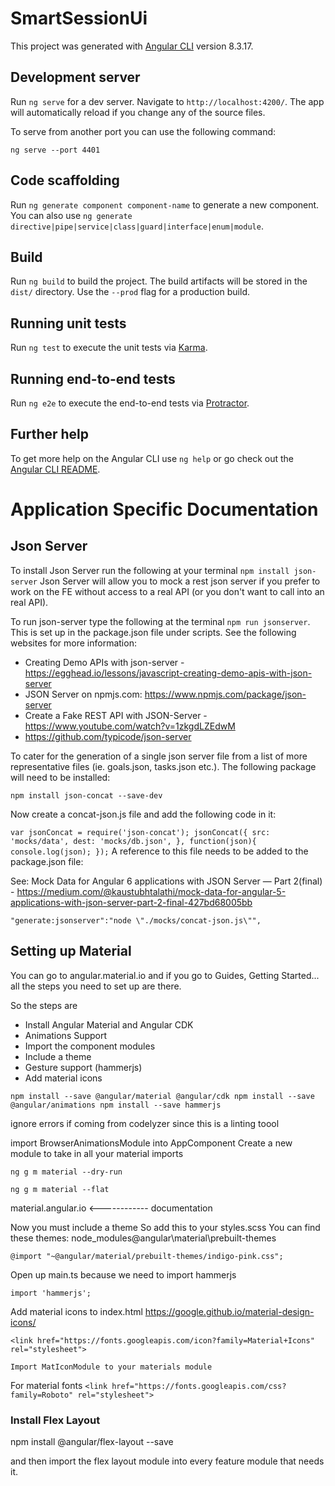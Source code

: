 # SmartSessionUi

This project was generated with [Angular CLI](https://github.com/angular/angular-cli) version 8.3.17.

## Development server

Run `ng serve` for a dev server. Navigate to `http://localhost:4200/`. The app will automatically reload if you change any of the source files.

To serve from another port you can use the following command:

`ng serve --port 4401` 

## Code scaffolding

Run `ng generate component component-name` to generate a new component. You can also use `ng generate directive|pipe|service|class|guard|interface|enum|module`.

## Build

Run `ng build` to build the project. The build artifacts will be stored in the `dist/` directory. Use the `--prod` flag for a production build.

## Running unit tests

Run `ng test` to execute the unit tests via [Karma](https://karma-runner.github.io).

## Running end-to-end tests

Run `ng e2e` to execute the end-to-end tests via [Protractor](http://www.protractortest.org/).

## Further help

To get more help on the Angular CLI use `ng help` or go check out the [Angular CLI README](https://github.com/angular/angular-cli/blob/master/README.md).

# Application Specific Documentation

## Json Server

To install Json Server run the following at your terminal `npm install json-server`
Json Server will allow you to mock a rest json server if you prefer to work on the FE without access to a real API (or you don't want to call into an real API).

To run json-server type the following at the terminal `npm run jsonserver`. This is set up in the package.json file under scripts. See the following websites for more information:

- Creating Demo APIs with json-server - https://egghead.io/lessons/javascript-creating-demo-apis-with-json-server
- JSON Server on npmjs.com: https://www.npmjs.com/package/json-server
- Create a Fake REST API with JSON-Server - https://www.youtube.com/watch?v=1zkgdLZEdwM
-   https://github.com/typicode/json-server

To cater for the generation of a single json server file from a list of more representative files (ie. goals.json, tasks.json etc.). The following package will
need to be installed:

`npm install json-concat --save-dev`

Now create a concat-json.js file and add the following code in it:

`
var jsonConcat = require('json-concat');
jsonConcat({
        src: 'mocks/data',
        dest: 'mocks/db.json',
    }, function(json){
    console.log(json);
});
`
A reference to this file needs to be added to the package.json file:

See: Mock Data for Angular 6 applications with JSON Server — Part 2(final) - https://medium.com/@kaustubhtalathi/mock-data-for-angular-5-applications-with-json-server-part-2-final-427bd68005bb

`"generate:jsonserver":"node \"./mocks/concat-json.js\"",`

## Setting up Material

You can go to angular.material.io and if you go to Guides, Getting Started... all the steps you need to set up are there.

So the steps are

- Install Angular Material and Angular CDK
- Animations Support
- Import the component modules
- Include a theme
- Gesture support (hammerjs)
- Add material icons

`
npm install --save @angular/material @angular/cdk
npm install --save @angular/animations
npm install --save hammerjs
`

ignore errors if coming from codelyzer since this is a linting toool

import BrowserAnimationsModule into AppComponent
Create a new module to take in all your material imports

`ng g m material --dry-run`

`ng g m material --flat`

material.angular.io <------------ documentation

Now you must include a theme
So add this to your styles.scss
You can find these themes: node_modules\@angular\material\prebuilt-themes

`@import "~@angular/material/prebuilt-themes/indigo-pink.css";`

Open up main.ts because we need to import hammerjs

`import 'hammerjs';`

Add material icons to index.html
https://google.github.io/material-design-icons/

`<link href="https://fonts.googleapis.com/icon?family=Material+Icons" rel="stylesheet">`

    Import MatIconModule to your materials module

For material fonts
`<link href="https://fonts.googleapis.com/css?family=Roboto" rel="stylesheet">`

### Install Flex Layout

npm install @angular/flex-layout --save

and then import the flex layout module into every feature module that needs it.

